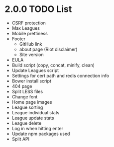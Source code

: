 # 2.0.0 TODO List
- CSRF protection
- Max Leagues
- Mobile prettiness
- Footer
  - GitHub link
  - about page (Riot disclaimer)
  - Site version
- EULA
- Build script (copy, concat, minify, clean)
- Update Leagues script
- Settings for cert path and redis connection info
- Bower install script
- 404 page
- Split LESS files
- Change font
- Home page images
- League sorting
- League individual stats
- League update stats
- League delete
- Log in when hitting enter
- Update npm packages used
- Split API
